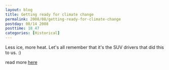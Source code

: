 ```yaml
---
layout: blog
title: Getting ready for climate change
permalink: 2008/08/getting-ready-for-climate-change
postday: 08/14 2008
posttime: 18_47
categories: [Historical]
---
```


<p>Less ice, more heat. Let's all remember that it's the SUV drivers that did this to us. :)</p>
<p>read more <a href="http://www.guardian.co.uk/commentisfree/2008/aug/11/climatechange" target="_blank">here</a></p>
